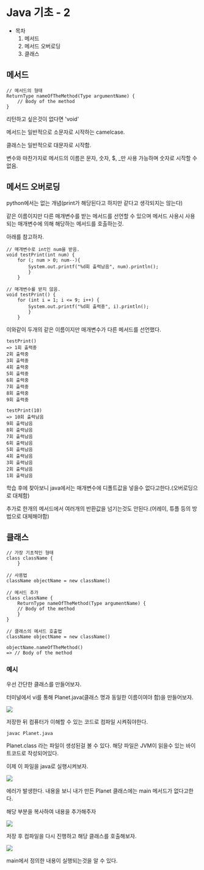 # Java 기초 - 2

- 목차
    1. 메서드
    2. 메서드 오버로딩
    3. 클래스

## 메서드

```
// 메서드의 형태
ReturnType nameOfTheMethod(Type argumentName) {
    // Body of the method
}
```

리턴하고 싶은것이 없다면 'void'

메서드는 일반적으로 소문자로 시작하는 camelcase.

클래스는 일반적으로 대문자로 시작함.

변수와 마찬가지로 메서드의 이름은 문자, 숫자, $, _만 사용 가능하며 숫자로 시작할 수 없음.

## 메서드 오버로딩

python에서는 없는 개념(print가 해당된다고 하지만 같다고 생각되지는 않는다)

같은 이름이지만 다른 매개변수를 받는 메서드를 선언할 수 있으며 메서드 사용시 사용되는 매개변수에 의해 해당하는 메서드를 호출하는것.

아래를 참고하자.

```
// 매개변수로 int인 num을 받음.
void testPrint(int num) {
    for (; num > 0; num--){
        System.out.printf("%d회 출력남음", num).println();
        }
    }

// 매개변수를 받지 않음.
void testPrint() {
    for (int i = 1; i <= 9; i++) {
        System.out.printf("%d회 출력중", i).println();
        }
    }
```

이와같이 두개의 같은 이름이지만 매개변수가 다른 메서드를 선언했다.

```
testPrint()
=> 1회 출력중
2회 출력중
3회 출력중
4회 출력중
5회 출력중
6회 출력중
7회 출력중
8회 출력중
9회 출력중

testPrint(10)
=> 10회 출력남음
9회 출력남음
8회 출력남음
7회 출력남음
6회 출력남음
5회 출력남음
4회 출력남음
3회 출력남음
2회 출력남음
1회 출력남음
```

학습 후에 찾아보니 java에서는 매개변수에 디폴트값을 넣을수 없다고한다.(오버로딩으로 대체함)

추가로 한개의 메서드에서 여러개의 반환값을 넘기는것도 안된다.(어레이, 튜플 등의 방법으로 대체해야함)

## 클래스

```
// 가장 기초적인 형태
class className {
    }

// 사용법
className objectName = new className()

// 메서드 추가
class className {
    ReturnType nameOfTheMethod(Type argumentName) {
    // Body of the method
    }
}

// 클래스의 메서드 호출법
className objectName = new className()

objectName.nameOfTheMethod()
=> // Body of the method
```

### 예시

우선 간단한 클래스를 만들어보자.

터미널에서 vi를 통해 Planet.java(클래스 명과 동일한 이름이여야 함)을 만들어보자.

![](https://velog.velcdn.com/images/deonii/post/5c8a4336-85b7-43c9-83df-c829f99d8139/image.png)

저장한 뒤 컴퓨터가 이해할 수 있는 코드로 컴파일 시켜줘야한다.

```
javac Planet.java
```

Planet.class 라는 파일이 생성된걸 볼 수 있다. 해당 파일은 JVM이 읽을수 있는 바이트코드로 작성되어있다.

이제 이 파일을 java로 실행시켜보자.

![](https://velog.velcdn.com/images/deonii/post/991e4b48-c29b-4008-b0d9-a22f6a79bb69/image.png)

에러가 발생한다. 내용을 보니 내가 만든 Planet 클래스에는 main 메서드가 없다고한다.

해당 부분을 복사하여 내용을 추가해주자

![](https://velog.velcdn.com/images/deonii/post/79abe6e6-ec6f-492a-aa8c-feb1a23d57e2/image.png)

저장 후 컴파일을 다시 진행하고 해당 클래스를 호출해보자.

![](https://velog.velcdn.com/images/deonii/post/7eea555e-0498-44e5-9696-18b42c06ff40/image.png)

main에서 정의한 내용이 실행되는것을 알 수 있다.